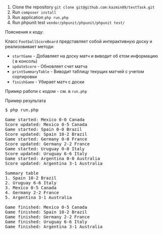 1. Clone the repository `git clone git@github.com:kazmin89/testTask.git`
2. Run `composer install`
3. Run application `php run.php`
4. Run phpunit test `vendor/phpunit/phpunit/phpunit test/
   `

Пояснения к коду:

Класс `FootballScoreBoard` представляет собой интерактивную доску и реализовивает методи: 

- `startGame` - Добавляет на доску матч и виводит об єтом информацию ( в консоль) 
- `updateScore` - Обновляет счет матча
- `printSummaryTable` - Виводит таблицу текущих матчей с учетом сортировки
- `finishGame` - Убирает матч с доски

Пример работи с кодом - см. в  `run.php`

Пример результата
<pre>
$ php run.php

Game started: Mexico 0-0 Canada
Score updated: Mexico 0-5 Canada
Game started: Spain 0-0 Brazil
Score updated: Spain 10-2 Brazil
Game started: Germany 0-0 France
Score updated: Germany 2-2 France
Game started: Uruguay 0-0 Italy
Score updated: Uruguay 6-6 Italy
Game started: Argentina 0-0 Australia
Score updated: Argentina 3-1 Australia

Summary table
1. Spain 10-2 Brazil 
2. Uruguay 6-6 Italy 
3. Mexico 0-5 Canada 
4. Germany 2-2 France 
5. Argentina 3-1 Australia 

Game finished: Mexico 0-5 Canada
Game finished: Spain 10-2 Brazil
Game finished: Germany 2-2 France
Game finished: Uruguay 6-6 Italy
Game finished: Argentina 3-1 Australia

</pre>